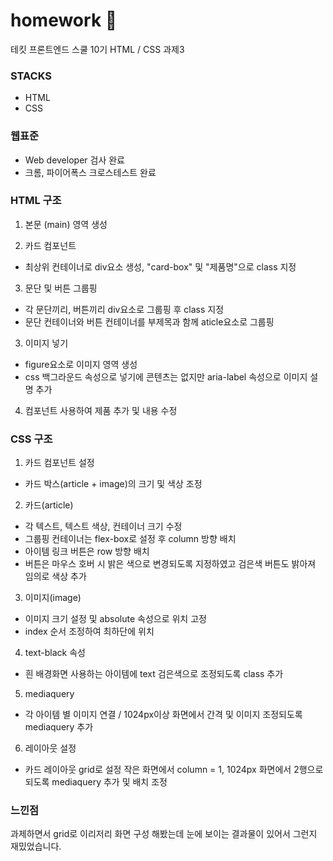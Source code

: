 # homework 📖

테킷 프론트엔드 스쿨 10기 HTML / CSS 과제3

### STACKS

- HTML
- CSS

### 웹표준

- Web developer 검사 완료
- 크롬, 파이어폭스 크로스테스트 완료

### HTML 구조

1. 본문 (main) 영역 생성 <br>

2. 카드 컴포넌트 <br>

- 최상위 컨테이너로 div요소 생성, "card-box" 및 "제품명"으로 class 지정<br>

3. 문단 및 버튼 그룹핑<br>

- 각 문단끼리, 버튼끼리 div요소로 그룹핑 후 class 지정<br>
- 문단 컨테이너와 버튼 컨테이너를 부제목과 함께 aticle요소로 그룹핑 <br>

3. 이미지 넣기 <br>

- figure요소로 이미지 영역 생성 <br>
- css 백그라운드 속성으로 넣기에 콘텐츠는 없지만 aria-label 속성으로 이미지 설명 추가 <br>

4. 컴포넌트 사용하여 제품 추가 및 내용 수정 <br>

### CSS 구조

1. 카드 컴포넌트 설정 <br>

- 카드 박스(article + image)의 크기 및 색상 조정 <br>

2. 카드(article) <br>

- 각 텍스트, 텍스트 색상, 컨테이너 크기 수정 <br>
- 그룹핑 컨테이너는 flex-box로 설정 후 column 방향 배치 <br>
- 아이템 링크 버튼은 row 방향 배치 <br>
- 버튼은 마우스 호버 시 밝은 색으로 변경되도록 지정하였고 검은색 버튼도 밝아져 임의로 색상 추가 <br>

3. 이미지(image) <br>

- 이미지 크기 설정 및 absolute 속성으로 위치 고정 <br>
- index 순서 조정하여 최하단에 위치 <br>

4. text-black 속성 <br>

- 흰 배경화면 사용하는 아이템에 text 검은색으로 조정되도록 class 추가 <br>

5. mediaquery <br>

- 각 아이템 별 이미지 연결 / 1024px이상 화면에서 간격 및 이미지 조정되도록 mediaquery 추가 <br>

6. 레이아웃 설정 <br>

- 카드 레이아웃 grid로 설정 작은 화면에서 column = 1, 1024px 화면에서 2행으로 되도록 mediaquery 추가 및 배치 조정 <br>

### 느낀점

과제하면서 grid로 이리저리 화면 구성 해봤는데 눈에 보이는 결과물이 있어서 그런지 재밌었습니다.

